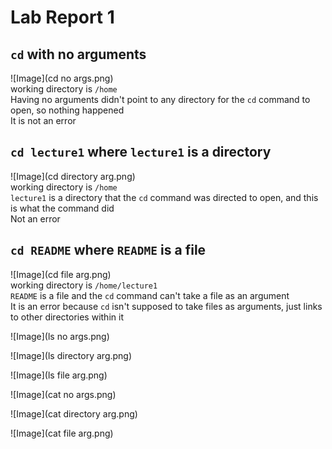 # Lab Report 1
## `cd` with no arguments<br>
![Image](cd no args.png)<br>
working directory is `/home`<br>
Having no arguments didn't point to any directory for the `cd` command to open, so nothing happened<br>
It is not an error<br>

## `cd lecture1` where `lecture1` is a directory<br>
![Image](cd directory arg.png)<br>
working directory is `/home`<br>
`lecture1` is a directory that the `cd` command was directed to open, and this is what the command did<br>
Not an error<br>

## `cd README` where `README` is a file<br>
![Image](cd file arg.png)<br>
working directory is `/home/lecture1`<br>
`README` is a file and the `cd` command can't take a file as an argument<br>
It is an error because `cd` isn't supposed to take files as arguments, just links to other directories within it<br>



![Image](ls no args.png)

![Image](ls directory arg.png)

![Image](ls file arg.png)




![Image](cat no args.png)

![Image](cat directory arg.png)

![Image](cat file arg.png)
